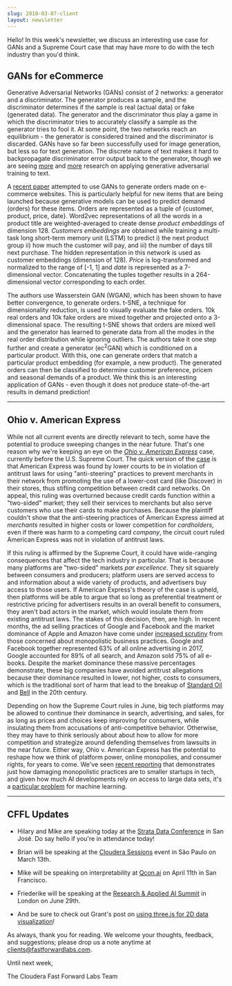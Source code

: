 ```yaml
---
slug: 2018-03-07-client
layout: newsletter
---
```


Hello! In this week's newsletter, we discuss an interesting use case for GANs and a Supreme Court case that may have more to do with the tech industry than you'd think.

## GANs for eCommerce
Generative Adversarial Networks (GANs) consist of 2 networks: a generator and a discriminator. The generator produces a sample, and the discriminator determines if the sample is real (actual data) or fake (generated data). The generator and the discriminator thus play a game in which the discriminator tries to accurately classify a sample as the generator tries to fool it. At some point, the two networks reach an equilibrium - the generator is considered trained and the discriminator is discarded. GANs have so far been successfully used for image generation, but less so for text generation. The discrete nature of text makes it hard to backpropagate discriminator error output back to the generator, though we are seeing [more](https://arxiv.org/pdf/1701.06547.pdf) and [more](https://arxiv.org/pdf/1703.04887.pdf) research on applying generative adversarial training to text.                                                                         
                              
A [recent paper](https://arxiv.org/abs/1801.03244) attempted to use GANs to generate orders made on e-commerce websites. This is particularly helpful for new items that are being launched because generative models can be used to predict demand (orders) for these items. Orders are represented as a tuple of {customer, product, price, date}. Word2vec representations of all the words in a product title are weighted-averaged to create dense *product embeddings* of dimension 128. *Customers embeddings* are obtained while training a multi-task long short-term memory unit (LSTM) to predict i) the next product group ii) how much the customer will pay, and iii) the number of days till next purchase. The hidden representation in this network is used as customer embeddings (dimension of 128). *Price* is log-transformed and normalized to the range of [-1, 1] and *date* is represented as a 7-dimensional vector. Concatenating the tuples together results in a 264-dimensional vector corresponding to each order.                                      
                                                                                                      
The authors use Wasserstein GAN (WGAN), which has been shown to have better convergence, to generate orders. t-SNE, a technique for dimensionality reduction, is used to visually evaluate the fake orders. 10k real orders and 10k fake orders are mixed together and projected onto a 3-dimensional space. The resulting t-SNE shows that orders are mixed well and the generator has learned to generate data from all the modes in the real order distribution while ignoring outliers. The authors take it one step further and create a generator (ec<sup>2</sup>GAN) which is conditioned on a particular product. With this, one can generate orders that match a particular product embedding (for example, a new product). The generated orders can then be classified to determine customer preference, pricem and seasonal demands of a product. We think this is an interesting application of GANs - even though it does not produce state-of-the-art results in demand prediction!

---
## Ohio v. American Express

While not all current events are directly relevant to tech, some have the potential to produce sweeping changes in the near future. That's one reason why we're keeping an eye on the [*Ohio v. American Express*](https://www.oyez.org/cases/2017/16-1454) case, currently before the U.S. Supreme Court. The quick version of the [case](https://www.nytimes.com/2018/03/02/opinion/the-supreme-court-case-that-could-give-tech-giants-more-power.html) is that American Express was found by lower courts to be in violation of antitrust laws for using "anti-steering" practices to prevent merchants in their network from promoting the use of a lower-cost card (like Discover) in their stores, thus stifling competition between credit card networks. On appeal, this ruling was overturned because credit cards function within a "two-sided" market; they sell their services to merchants but also serve customers who use their cards to make purchases. Because the plaintiff couldn't show that the anti-steering practices of American Express aimed at _merchants_ resulted in higher costs or lower competition for _cardholders_, even if there was harm to a competing card _company_, the circuit court ruled American Express was not in violation of antitrust laws.

If this ruling is affirmed by the Supreme Court, it could have wide-ranging consequences that affect the tech industry in particular. That is because many platforms are "two-sided" markets _par excellence_. They sit squarely between consumers and producers; platform users are served access to and information about a wide variety of products, and advertisers buy access to those users. If American Express's theory of the case is upheld, then platforms will be able to argue that so long as preferential treatment or restrictive pricing for advertisers results in an overall benefit to consumers, they aren't bad actors in the market, which would insulate them from existing antitrust laws. The stakes of this decision, then, are high. In recent months, the ad selling practices of Google and Facebook and the market dominance of Apple and Amazon have come under [increased scrutiny](https://www.wsj.com/articles/the-antitrust-case-against-facebook-google-amazon-and-apple-1516121561) from those concerned about monopolistic business practices. Google and Facebook together represented 63% of all online advertising in 2017, Google accounted for 89% of all search, and Amazon sold 75% of all e-books. Despite the market dominance these massive percentages demonstrate, these big companies have avoided antitrust allegations because their dominance resulted in lower, not higher, costs to consumers, which is the traditional sort of harm that lead to the breakup of [Standard Oil](http://www.economist.com/node/347251) and [Bell](http://www.nytimes.com/1984/01/01/us/bell-system-breakup-opens-era-of-great-expectations-and-great-concern.html?pagewanted=all) in the 20th century.

Depending on how the Supreme Court rules in June, big tech platforms may be allowed to continue their dominance in search, advertising, and sales, for as long as prices and choices keep improving for consumers, while insulating them from accusations of anti-competitive behavior. Otherwise, they may have to think seriously about about how to allow for more competition and strategize around defending themselves from lawsuits in the near future. Either way, Ohio v. American Express has the potential to reshape how we think of platform power, online monopolies, and consumer rights, for years to come. We've seen [recent reporting](https://www.nytimes.com/2018/02/20/magazine/the-case-against-google.html) that demonstrates just how damaging monopolistic practices are to smaller startups in tech, and given how much AI developments rely on access to large data sets, it's a [particular problem](https://www.wired.com/story/google-artificial-intelligence-monopoly/) for machine learning.

---

## CFFL Updates

* Hilary and Mike are speaking today at the [Strata Data Conference](https://conferences.oreilly.com/strata/strata-ca/) in San José.  Do say hello if you're in attendance today!

* Brian will be speaking at the [Cloudera Sessions](https://www.cloudera.com/more/events/sessions/sao-paulo.html) event in São Paulo on March 13th.

* Mike will be speaking on interpretability at [Qcon.ai](https://qcon.ai/) on April 11th in San Francisco.

* Friederike will be speaking at the [Research & Applied AI Summit](https://raais.co/) in London on June 29th.

* And be sure to check out Grant's post on [using three.js for 2D data visualization](https://beta.observablehq.com/@grantcuster/using-three-js-for-2d-data-visualization)!

As always, thank you for reading. We welcome your thoughts, feedback, and suggestions; please drop us a note anytime at clients@fastforwardlabs.com.

Until next week,

The Cloudera Fast Forward Labs Team
